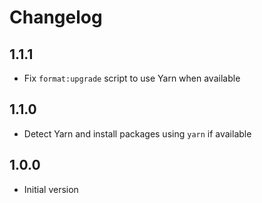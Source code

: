 # Changelog

## 1.1.1

- Fix `format:upgrade` script to use Yarn when available

## 1.1.0

- Detect Yarn and install packages using `yarn` if available

## 1.0.0

- Initial version
